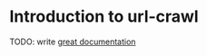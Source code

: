 # Introduction to url-crawl

TODO: write [great documentation](http://jacobian.org/writing/great-documentation/what-to-write/)
